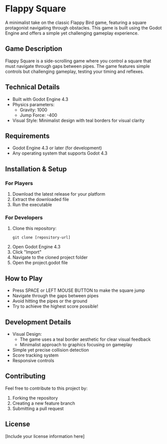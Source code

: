 # Flappy Square

A minimalist take on the classic Flappy Bird game, featuring a square protagonist navigating through obstacles. This game is built using the Godot Engine and offers a simple yet challenging gameplay experience.

## Game Description

Flappy Square is a side-scrolling game where you control a square that must navigate through gaps between pipes. The game features simple controls but challenging gameplay, testing your timing and reflexes.

## Technical Details

- Built with Godot Engine 4.3
- Physics parameters:
  - Gravity: 1000
  - Jump Force: -400
- Visual Style: Minimalist design with teal borders for visual clarity

## Requirements

- Godot Engine 4.3 or later (for development)
- Any operating system that supports Godot 4.3

## Installation & Setup

### For Players
1. Download the latest release for your platform
2. Extract the downloaded file
3. Run the executable

### For Developers
1. Clone this repository:
   ```
   git clone [repository-url]
   ```
2. Open Godot Engine 4.3
3. Click "Import"
4. Navigate to the cloned project folder
5. Open the project.godot file

## How to Play

- Press SPACE or LEFT MOUSE BUTTON to make the square jump
- Navigate through the gaps between pipes
- Avoid hitting the pipes or the ground
- Try to achieve the highest score possible!

## Development Details

- Visual Design:
  - The game uses a teal border aesthetic for clear visual feedback
  - Minimalist approach to graphics focusing on gameplay
- Simple yet precise collision detection
- Score tracking system
- Responsive controls

## Contributing

Feel free to contribute to this project by:
1. Forking the repository
2. Creating a new feature branch
3. Submitting a pull request

## License

[Include your license information here]

